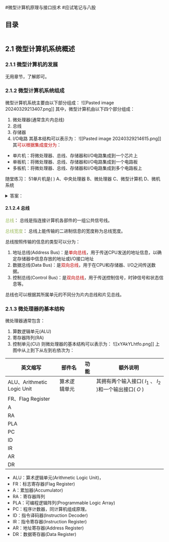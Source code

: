 #微型计算机原理与接口技术 #应试笔记与八股 

## 目录

```toc
```

## 2.1 微型计算机系统概述

### 2.1.1 微型计算机的发展

无用章节，了解即可。

### 2.1.2 微型计算机系统组成

微型计算机系统主要由以下部分组成：
	![[Pasted image 20240329213407.png]]
其中，微型计算机由以下四个部分组成：
1. 微处理器(通常含片内总线)
2. 总线
3. 存储器
4. I/O电路
其基本结构可以表示为：
	![[Pasted image 20240329214615.png]]
其<font color="#c00000">可以根据集成度分为</font>：
- 单片机：将微处理器、总线、存储器和I/O电路集成到一个芯片上
- 单板机：将微处理器、总线、存储器和I/O电路集成到一个电路板
- 多板机：将微处理器、总线、存储器和I/O电路集成到多个电路板上

随堂练习：
	51单片机是(  )
		A、中央处理器
		B、微处理器
		C、微型计算机
		D、微机系统
<details>
<summary>答案：</summary>
C，因为单片机含有微处理器、总线、存储器和I/O
</details>

#### 2.1.2.4 总线

<font color="#9bbb59">总线</font>：
	总线是指连接计算机各部件的一组公共信号线。

<font color="#9bbb59">总线宽度</font>：
	总线上能传输的二进制信息的宽度称为总线宽度。

总线按照传输的信息的类型可以分为：
1. 地址总线(Address Bus)：是<font color="#c00000">单向总线</font>，用于传送CPU发送的地址信息，以确定存储器中信息存放的地址或I/O接口地址
2. 数据总线(Data Bus)：是<font color="#c00000">双向总线</font>，用于在CPU和存储器、I/O之间传送数据。
3. 控制总线(Control Bus)：是<font color="#c00000">双向总线</font>，用于传送控制信号，时钟信号和状态信息等。

总线也可以根据其所属单元的不同分为片内总线和片见总线。

### 2.1.3 微处理器的基本结构

微处理器通常包含：
1. 算数逻辑单元(ALU)
2. 寄存器阵列(RA)
3. 控制单元(CU)
则微处理器的基本结构可以表示为：
	![[xYAkYLhtfo.png]]
上图中从上到下从左到右依次为：

| <center>英文缩写</center>     | 部件名    | 功能  | 额外说明                                     |
| ------------------------- | ------ | --- | ---------------------------------------- |
| ALU、Arithmetic Logic Unit | 算术逻辑单元 |     | 其拥有两个输入接口( $I_1$ 、 $I_2$ )和一个输出接口( $O$ ) |
| FR、Flag Register          |        |     |                                          |
| A                         |        |     |                                          |
| RA                        |        |     |                                          |
| PLA                       |        |     |                                          |
| PC                        |        |     |                                          |
| ID                        |        |     |                                          |
| IR                        |        |     |                                          |
| AR                        |        |     |                                          |
| DR                        |        |     |                                          |

- ALU：算术逻辑单元(Arithmetic Logic Unit)，
- FR：标志寄存器(Flag Register)
- A：累加器(Accumulator)
- RA：寄存器阵列
- PLA：可编程逻辑阵列(Programmable Logic Array)
- PC：程序计数器，同计算机组成原理。
- ID：指令译码器(Instruction Decoder)
- IR：指令寄存器(Instruction Register)
- AR：地址寄存器(Address Register)
- DR：数据寄存器(Data Register)






